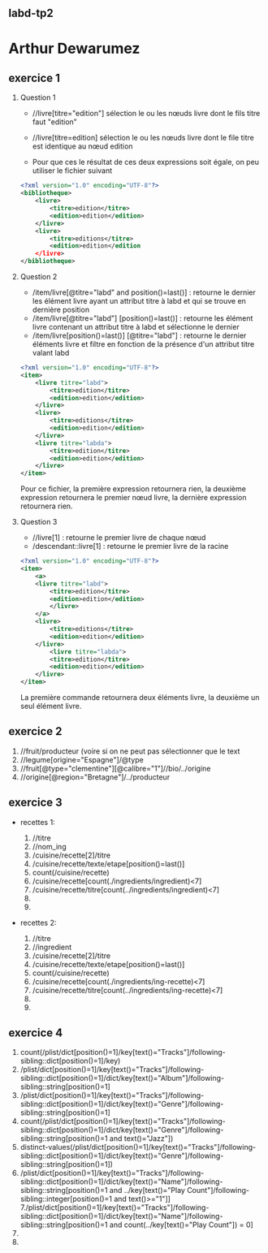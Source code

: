 labd-tp2
--------

Arthur Dewarumez
================

exercice 1
----------
1. Question 1
    * //livre[titre="edition"] sélection le ou les nœuds livre dont le fils titre faut "edition"

    * //livre[titre=edition] sélection le ou les nœuds livre dont le file titre est identique au nœud edition

    * Pour que ces le résultat de ces deux expressions soit égale, on peu utiliser le fichier suivant

    ```xml
    <?xml version="1.0" encoding="UTF-8"?>
    <bibliotheque>
    	<livre>
    		<titre>edition</titre>
    		<edition>edition</edition>
    	</livre>
    	<livre>
    		<titre>editions</titre>
    		<edition>edition</edition
    	</livre>
    </bibliotheque>
    ```

2. Question 2
    * /item/livre[@titre="labd" and position()=last()] : retourne le dernier les élément livre ayant un attribut titre à labd et qui se trouve en dernière position
    * /item/livre[@titre="labd"] [position()=last()] : retourne les élément livre contenant un attribut titre à labd et sélectionne le dernier
    * /item/livre[position()=last()] [@titre="labd"] : retourne le dernier éléments livre et filtre en fonction de la présence d'un attribut titre valant labd

    ```xml
    <?xml version="1.0" encoding="UTF-8"?>
    <item>
    	<livre titre="labd">
    		<titre>edition</titre>
    		<edition>edition</edition>
    	</livre>
    	<livre>
    		<titre>editions</titre>
    		<edition>edition</edition>
    	</livre>
    	<livre titre="labda">
    		<titre>edition</titre>
    		<edition>edition</edition>
    	</livre>
    </item>
    ```

    Pour ce fichier, la première expression retournera rien, la deuxième expression retournera le premier nœud livre, la dernière expression retournera rien.

3. Question 3
    * //livre[1] : retourne le premier livre de chaque nœud
    * /descendant::livre[1] : retourne le premier livre de la racine
    ```xml
    <?xml version="1.0" encoding="UTF-8"?>
    <item>
    	<a>
    	<livre titre="labd">
    		<titre>edition</titre>
    		<edition>edition</edition>
    		</livre>
    	</a>
    	<livre>
    		<titre>editions</titre>
    		<edition>edition</edition>
    	</livre>
    		<livre titre="labda">
    		<titre>edition</titre>
    		<edition>edition</edition>
    	</livre>
    </item>
    ```

    La première commande retournera deux éléments livre, la deuxième un seul élément livre.


exercice 2
----------
1. //fruit/producteur  (voire si on ne peut pas sélectionner que le text
2. //legume[origine="Espagne"]/@type
3. //fruit[@type="clementine"][@calibre="1"]//bio/../origine
4. //origine[@region="Bretagne"]/../producteur


exercice 3
----------
* recettes 1:
    1. //titre
    2. //nom_ing
    3. /cuisine/recette[2]/titre
    4. /cuisine/recette/texte/etape[position()=last()]
    5. count(/cuisine/recette)
    6. /cuisine/recette[count(./ingredients/ingredient)<7]
    7. /cuisine/recette/titre[count(../ingredients/ingredient)<7]
    8.
    9.

* recettes 2:
    1. //titre
    2. //ingredient
    3. /cuisine/recette[2]/titre
    4. /cuisine/recette/texte/etape[position()=last()]
    5. count(/cuisine/recette)
    6. /cuisine/recette[count(./ingredients/ing-recette)<7]
    7. /cuisine/recette/titre[count(../ingredients/ing-recette)<7]
    8.
    9.


exercice 4
----------
1. count(/plist/dict[position()=1]/key[text()="Tracks"]/following-sibling::dict[position()=1]/key)
2. /plist/dict[position()=1]/key[text()="Tracks"]/following-sibling::dict[position()=1]/dict/key[text()="Album"]/following-sibling::string[position()=1]
3. /plist/dict[position()=1]/key[text()="Tracks"]/following-sibling::dict[position()=1]/dict/key[text()="Genre"]/following-sibling::string[position()=1]
4. count(/plist/dict[position()=1]/key[text()="Tracks"]/following-sibling::dict[position()=1]/dict/key[text()="Genre"]/following-sibling::string[position()=1 and text()="Jazz"])
5. distinct-values(/plist/dict[position()=1]/key[text()="Tracks"]/following-sibling::dict[position()=1]/dict/key[text()="Genre"]/following-sibling::string[position()=1])
6. /plist/dict[position()=1]/key[text()="Tracks"]/following-sibling::dict[position()=1]/dict/key[text()="Name"]/following-sibling::string[position()=1 and ../key[text()="Play Count"]/following-sibling::integer[position()=1 and text()>="1"]]
7./plist/dict[position()=1]/key[text()="Tracks"]/following-sibling::dict[position()=1]/dict/key[text()="Name"]/following-sibling::string[position()=1 and count(../key[text()="Play Count"]) = 0]
8.
9.